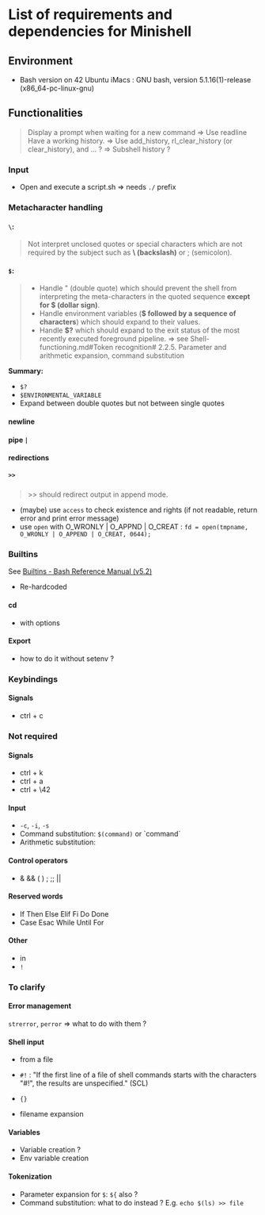# List of requirements and dependencies for Minishell

## Environment
- Bash version on 42 Ubuntu iMacs : GNU bash, version 5.1.16(1)-release (x86_64-pc-linux-gnu)

## Functionalities
> Display a prompt when waiting for a new command
=> Use readline
> Have a working history.
=> Use add_history, rl_clear_history (or clear_history), and ... ?
=> Subshell history ?

### Input
- Open and execute a script.sh => needs `./` prefix

### Metacharacter handling
#### `\`:
> Not interpret unclosed quotes or special characters which are not required by the
subject such as **\ (backslash)** or ; (semicolon).

#### `$`:
> - Handle " (double quote) which should prevent the shell from interpreting the meta-characters in the quoted sequence **except for \$ (dollar sign)**.
> - Handle environment variables (**\$ followed by a sequence of characters**) which should expand to their values.
> - Handle **$?** which should expand to the exit status of the most recently executed foreground pipeline.
=> see Shell-functioning.md#Token recognition# 2.2.5. Parameter and arithmetic expansion, command substitution

**Summary:**
- `$?`
- `$ENVIRONMENTAL_VARIABLE`
- Expand between double quotes but not between single quotes

#### newline

#### pipe `|`

#### redirections

##### `>>`
> \>\> should redirect output in append mode.
- (maybe) use `access` to check existence and rights (if not readable, return error and print error message)
- use `open` with O_WRONLY | O_APPND | O_CREAT : `fd = open(tmpname, O_WRONLY | O_APPEND | O_CREAT, 0644);`

### Builtins
See [Builtins - Bash Reference Manual (v5.2)](https://www.gnu.org/software/bash/manual/bash.html#Shell-Builtin-Commands)
- Re-hardcoded

#### cd
- with options


#### Export
- how to do it without setenv ?

### Keybindings
#### Signals
- ctrl + c


### Not required
#### Signals
- ctrl + k
- ctrl + a
- ctrl + \42

#### Input
- `-c`, `-i`, `-s`
- Command substitution: `$(command)` or \`command\`
- Arithmetic substitution: 

#### Control operators
- &   &&   (   )   ;   ;;    ||

#### Reserved words
- If    Then    Else    Elif    Fi    Do    Done
- Case    Esac    While    Until    For

#### Other
- in
- `!`

### To clarify
#### Error management
`strerror`, `perror` => what to do with them ?

#### Shell input
- from a file
- `#!` : "If the first line of a file of shell commands starts with the characters "#!", the results are unspecified." (SCL)
- `{}`

- filename expansion

#### Variables
- Variable creation ?
- Env variable creation

#### Tokenization
- Parameter expansion for `$`: `${` also ?
- Command substitution: what to do instead ? E.g. `echo $(ls) >> file`